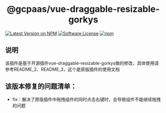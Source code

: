 <h1 align="center">@gcpaas/vue-draggable-resizable-gorkys</h1>

[![Latest Version on NPM](https://img.shields.io/npm/v/vue-draggable-resizable.svg?style=flat-square)](https://npmjs.com/package/vue-draggable-resizable-gorkys)
[![Software License](https://img.shields.io/badge/license-MIT-brightgreen.svg?style=flat-square)](LICENSE.md)
[![npm](https://img.shields.io/npm/dt/vue-draggable-resizable.svg?style=flat-square)](https://www.npmjs.com/package/vue-draggable-resizable-gorkys)

## 说明

该插件是基于开源插件vue-draggable-resizable-gorkys做的修改，具体使用请参考README_2、README_3，这个是原版插件的使用文档

## 该版本修复的问题清单：

* fix：解决了原版插件中拖拽组件的同时点击右键时，会导致组件不能继续拖拽的问题



